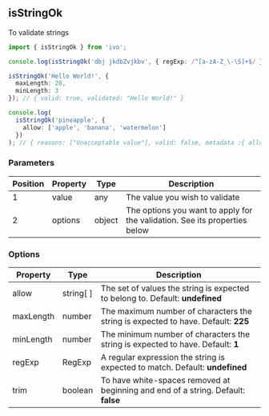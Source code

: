 ## isStringOk

To validate strings

```ts
import { isStringOk } from 'ivo';

console.log(isStringOk('dbj jkdbZvjkbv', { regExp: /^[a-zA-Z_\-\S]+$/ })); // { reasons: ["Unacceptable value"], valid: false }

isStringOk('Hello World!', {
  maxLength: 20,
  minLength: 3
}); // { valid: true, validated: "Hello World!" }

console.log(
  isStringOk('pineapple', {
    allow: ['apple', 'banana', 'watermelon']
  })
); // { reasons: ["Unacceptable value"], valid: false, metadata :{ allowed: ['apple', 'banana', 'watermelon'] } }
```

### Parameters

| Position | Property | Type   | Description                                                                |
| -------- | -------- | ------ | -------------------------------------------------------------------------- |
| 1        | value    | any    | The value you wish to validate                                             |
| 2        | options  | object | The options you want to apply for the validation. See its properties below |

### Options

| Property  | Type      | Description                                                                       |
| --------- | --------- | --------------------------------------------------------------------------------- |
| allow     | string[ ] | The set of values the string is expected to belong to. Default: **undefined**     |
| maxLength | number    | The maximum number of characters the string is expected to have. Default: **225** |
| minLength | number    | The minimum number of characters the string is expected to have. Default: **1**   |
| regExp    | RegExp    | A regular expression the string is expected to match. Default: **undefined**      |
| trim      | boolean   | To have white-spaces removed at beginning and end of a string. Default: **false** |
